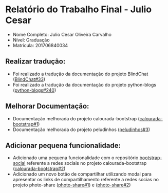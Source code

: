 # Relatório do Trabalho Final - Julio Cesar

* Nome Completo: Julio Cesar Oliveira Carvalho
* Nível: Graduação
* Matrícula: 201706840034

## Realizar tradução:

* Foi realizado a tradução da documentação do projeto BlindChat ([BlindChat#33](https://github.com/mayukh18/BlindChat/pull/33))
* Foi realizado a tradução da documentação do projeto python-blogs ([python-blogs#240](https://github.com/python-gsoc/python-blogs/pull/240))

## Melhorar Documentação:

* Documentação melhorada do projeto calourada-bootstrap ([calourada-bootstrap#1](https://github.com/JonatasFAlves/calourada-bootstrap/pull/1))
* Documentação melhorada do projeto peludinhos ([peludinhos#3](https://github.com/getacesupa/peludinhos/pull/3))

## Adicionar pequena funcionalidade:

* Adicionado uma pequena funcionalidade com o repositório [bootstrap-social](https://github.com/lipis/bootstrap-social) referente a redes sociais no projeto calourada-bootstrap ([calourada-bootstrap#2](https://github.com/JonatasFAlves/calourada-bootstrap/pull/2))
* Adicionado um novo botão de compartilhar utilizando modal para apresentar os links de compartilhamento referente a redes socias no projeto photo-share ([photo-share#1](https://github.com/JonatasFAlves/photo-share/pull/1)) e ([photo-share#2](https://github.com/JonatasFAlves/photo-share/pull/2))

